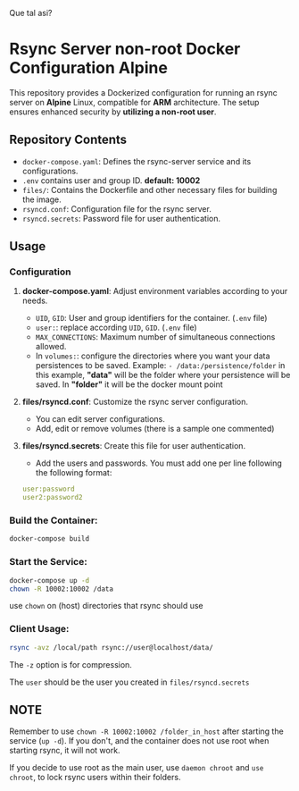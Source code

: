 Que tal asi?

# Rsync Server non-root Docker Configuration Alpine

This repository provides a Dockerized configuration for running an rsync server on **Alpine** Linux, compatible for **ARM** architecture. The setup ensures enhanced security by **utilizing a non-root user**. 


## Repository Contents

- `docker-compose.yaml`: Defines the rsync-server service and its configurations.
- `.env` contains user and group ID. **default: 10002**
- `files/`: Contains the Dockerfile and other necessary files for building the image.
- `rsyncd.conf`: Configuration file for the rsync server.
- `rsyncd.secrets`: Password file for user authentication.


## Usage

### Configuration

1. **docker-compose.yaml**: Adjust environment variables according to your needs.
    - `UID`, `GID`: User and group identifiers for the container. (`.env` file)
    - `user:`: replace according `UID`, `GID`. (`.env` file)
    - `MAX_CONNECTIONS`: Maximum number of simultaneous connections allowed.
    - In `volumes:`: configure the directories where you want your data persistences to be saved.
Example: `- /data:/persistence/folder` in this example, **"data"** will be the folder where your persistence will be saved. In **"folder"** it will be the docker mount point

2. **files/rsyncd.conf**: Customize the rsync server configuration.
    - You can edit server configurations.
    - Add, edit or remove volumes (there is a sample one commented)
3. **files/rsyncd.secrets**: Create this file for user authentication.
    - Add the users and passwords. You must add one per line following the following format:
   ```yaml
   user:password
   user2:password2
   ``` 

### Build the Container:

   ```bash
   docker-compose build
   ```

### Start the Service:

   ```bash
   docker-compose up -d
   chown -R 10002:10002 /data 
   ```
   use `chown` on (host) directories that rsync should use

### **Client Usage:**

   ```bash
   rsync -avz /local/path rsync://user@localhost/data/
   ```
    
The `-z` option is for compression.

The `user` should be the user you created in `files/rsyncd.secrets`


## NOTE
Remember to use `chown -R 10002:10002 /folder_in_host` after starting the service (`up -d`). If you don't, and the container does not use root when starting rsync, it will not work.

If you decide to use root as the main user, use `daemon chroot` and `use chroot`, to lock rsync users within their folders.
